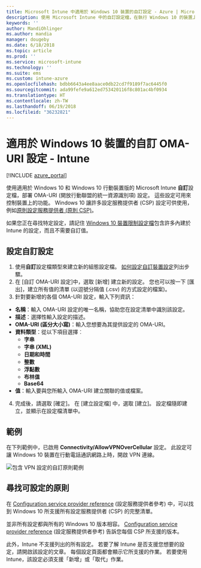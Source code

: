```yaml
---
title: Microsoft Intune 中適用於 Windows 10 裝置的自訂設定 - Azure | Microsoft Docs
description: 使用 Microsoft Intune 中的自訂設定檔，在執行 Windows 10 的裝置上設定 OMA-URI 自訂設定。
keywords: ''
author: MandiOhlinger
ms.author: mandia
manager: dougeby
ms.date: 6/18/2018
ms.topic: article
ms.prod: ''
ms.service: microsoft-intune
ms.technology: ''
ms.suite: ems
ms.custom: intune-azure
ms.openlocfilehash: bdbb6643a4ee8aace0db22cd7f9189f7ac6445f0
ms.sourcegitcommit: ada99fefe9a612ed753420116f8c801ac4bf0934
ms.translationtype: HT
ms.contentlocale: zh-TW
ms.lasthandoff: 06/19/2018
ms.locfileid: "36232821"
---
```

# <a name="custom-oma-uri-settings-for-windows-10-devices---intune"></a>適用於 Windows 10 裝置的自訂 OMA-URI 設定 - Intune

[!INCLUDE [azure_portal](./includes/azure_portal.md)]

使用適用於 Windows 10 和 Windows 10 行動裝置版的 Microsoft Intune **自訂**設定檔，部署 OMA-URI (開放行動聯盟的統一資源識別項) 設定。 這些設定可用來控制裝置上的功能。 Windows 10 讓許多設定服務提供者 (CSP) 設定可供使用，例如[原則設定服務提供者 (原則 CSP)](https://technet.microsoft.com/itpro/windows/manage/how-it-pros-can-use-configuration-service-providers)。

如果您正在尋找特定設定，請記住 [Windows 10 裝置限制設定檔](device-restrictions-windows-10.md)包含許多內建於 Intune 的設定，而且不需要自訂值。

## <a name="configure-custom-settings"></a>設定自訂設定

1. 使用**自訂**設定檔類型來建立新的組態設定檔。 [如何設定自訂裝置設定](custom-settings-configure.md)列出步驟。
2. 在 [自訂 OMA-URI 設定]中，選取 [新增] 建立新的設定。 您也可以按一下 [匯出]，建立所有值的清單 (以逗號分隔值 (.csv) 的方式設定的檔案)。
3. 針對要新增的各個 OMA-URI 設定，輸入下列資訊：

- **名稱**：輸入 OMA-URI 設定的唯一名稱，協助您在設定清單中識別該設定。
- **描述**：選擇性輸入設定的描述。
- **OMA-URI (區分大小寫)**：輸入您想要為其提供設定的 OMA-URI。
- **資料類型**：從以下項目選擇︰
  - **字串**
  - **字串 (XML)**
  - **日期和時間**
  - **整數**
  - **浮點數**
  - **布林值**
  - **Base64**
- **值**：輸入要與您所輸入 OMA-URI 建立關聯的值或檔案。

4. 完成後，請選取 [確定]。 在 [建立設定檔] 中，選取 [建立]。 設定檔隨即建立，並顯示在設定檔清單中。

## <a name="example"></a>範例
在下列範例中，已啟用 **Connectivity/AllowVPNOverCellular** 設定。 此設定可讓 Windows 10 裝置在行動電話通訊網路上時，開啟 VPN 連線。

![包含 VPN 設定的自訂原則範例](./media/custom-policy-example.png)

## <a name="find-the-policies-you-can-configure"></a>尋找可設定的原則

在 [Configuration service provider reference](https://msdn.microsoft.com/windows/hardware/commercialize/customize/mdm/configuration-service-provider-reference) (設定服務提供者參考) 中，可以找到 Windows 10 所支援所有設定服務提供者 (CSP) 的完整清單。

並非所有設定都與所有的 Windows 10 版本相容。 [Configuration service provider reference](https://msdn.microsoft.com/windows/hardware/commercialize/customize/mdm/configuration-service-provider-reference) (設定服務提供者參考) 告訴您每個 CSP 所支援的版本。

此外，Intune 不支援列出的所有設定。 若要了解 Intune 是否支援您想要的設定，請開啟該設定的文章。 每個設定頁面都會顯示它所支援的作業。 若要使用 Intune，該設定必須支援「新增」或「取代」作業。
